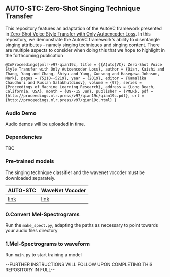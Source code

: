 ## AUTO-STC: Zero-Shot Singing Technique Transfer

This repository features an adaptation of the AutoVC framework presented in [Zero-Shot Voice Style Transfer with Only Autoencoder Loss](http://proceedings.mlr.press/v97/qian19c.html). In this repository, we demonstrate the AutoVC framework's ability to disentangle singing attributes - namely singing techniques and singing content. There are multiple aspects to consider when doing this that we hope to highlight in the forthcoming publication

```
@InProceedings{pmlr-v97-qian19c, title = {{A}uto{VC}: Zero-Shot Voice Style Transfer with Only Autoencoder Loss}, author = {Qian, Kaizhi and Zhang, Yang and Chang, Shiyu and Yang, Xuesong and Hasegawa-Johnson, Mark}, pages = {5210--5219}, year = {2019}, editor = {Kamalika Chaudhuri and Ruslan Salakhutdinov}, volume = {97}, series = {Proceedings of Machine Learning Research}, address = {Long Beach, California, USA}, month = {09--15 Jun}, publisher = {PMLR}, pdf = {http://proceedings.mlr.press/v97/qian19c/qian19c.pdf}, url = {http://proceedings.mlr.press/v97/qian19c.html} }
```


### Audio Demo

Audio demos will be uploaded in time.

### Dependencies

TBC

### Pre-trained models

The singing technique classifier and the wavenet vocoder must be downloaded separately.

| AUTO-STC | WaveNet Vocoder |
|----------------|----------------|
| [link](https://github.com/Trebolium/VocalTechClass) | [link](https://drive.google.com/file/d/1Zksy0ndlDezo9wclQNZYkGi_6i7zi4nQ/view?usp=sharing) |


### 0.Convert Mel-Spectrograms

Run the ```make_spect.py```, adapting the paths as necessary to point towards your audio files directory


### 1.Mel-Spectrograms to waveform

Run ```main.py``` to start training a model


--FURTHER INSTRUCTIONS WILL FOLLOW UPON COMPLETING THIS REPOSITORY IN FULL--



